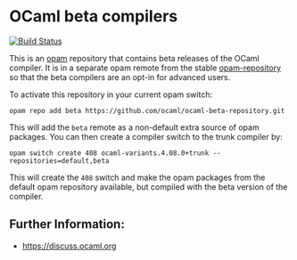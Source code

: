 # OCaml beta compilers

[![Build Status](https://cloud.drone.io/api/badges/ocaml/ocaml-beta-repository/status.svg)](https://cloud.drone.io/ocaml/ocaml-beta-repository)

This is an [opam](https://opam.ocaml.org) repository that contains beta
releases of the OCaml compiler. It is in a separate opam remote from the stable
[opam-repository](https://github.com/ocaml/opam-repository) so that the beta
compilers are an opt-in for advanced users.

To activate this repository in your current opam switch:

```
opam repo add beta https://github.com/ocaml/ocaml-beta-repository.git
```

This will add the `beta` remote as a non-default extra source of opam
packages.  You can then create a compiler switch to the trunk compiler
by:

```
opam switch create 408 ocaml-variants.4.08.0+trunk --repositories=default,beta
```

This will create the `408` switch and make the opam packages from the
default opam repository available, but compiled with the beta version
of the compiler.

## Further Information:

- https://discuss.ocaml.org
